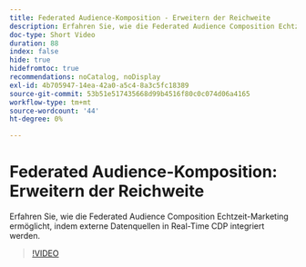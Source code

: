 ```yaml
---
title: Federated Audience-Komposition - Erweitern der Reichweite
description: Erfahren Sie, wie die Federated Audience Composition Echtzeit-Marketing ermöglicht, indem externe Datenquellen in Real-Time CDP integriert werden.
doc-type: Short Video
duration: 88
index: false
hide: true
hidefromtoc: true
recommendations: noCatalog, noDisplay
exl-id: 4b705947-14ea-42a0-a5c4-8a3c5fc18389
source-git-commit: 53b51e517435668d99b4516f80c0c074d06a4165
workflow-type: tm+mt
source-wordcount: '44'
ht-degree: 0%

---
```


# Federated Audience-Komposition: Erweitern der Reichweite

Erfahren Sie, wie die Federated Audience Composition Echtzeit-Marketing ermöglicht, indem externe Datenquellen in Real-Time CDP integriert werden.

<!-- 62_S508_3442517_87_federated-audience-composition-expanding-your-reach -->
>[!VIDEO](https://video.tv.adobe.com/v/3458250/?learn=on&enablevpops=true)
